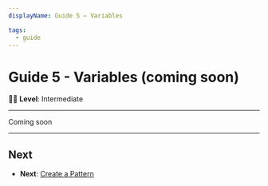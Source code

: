 ```yaml
---
displayName: Guide 5 – Variables

tags:
  - guide
---
```


# Guide 5 - Variables (coming soon)

:woman_student: **Level**: Intermediate

---

Coming soon

---

## Next

* **Next**: [Create a Pattern](./doc/docs/guides/create-pattern?guides-enabled=true)

